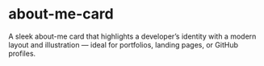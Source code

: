 # about-me-card
A sleek about-me card that highlights a developer’s identity with a modern layout and illustration — ideal for portfolios, landing pages, or GitHub profiles.
